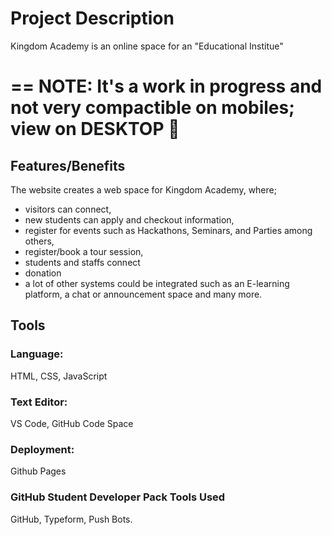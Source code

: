 # Project Description
Kingdom Academy is an online space for an "Educational Institue"

==
NOTE:
It's a work in progress and not very compactible on mobiles; view on DESKTOP 🙏
==

## Features/Benefits
The website creates a web space for Kingdom Academy, where;

- visitors can connect,
- new students can apply and checkout information,
- register for events such as Hackathons, Seminars, and Parties among others,
- register/book a tour session,
- students and staffs connect
- donation
- a lot of other systems could be integrated such as an E-learning platform, a chat or announcement space and many more.

## Tools
### Language:
HTML, CSS, JavaScript

### Text Editor:
VS Code, GitHub Code Space

### Deployment:
Github Pages

### GitHub Student Developer Pack Tools Used
GitHub, Typeform, Push Bots. 
